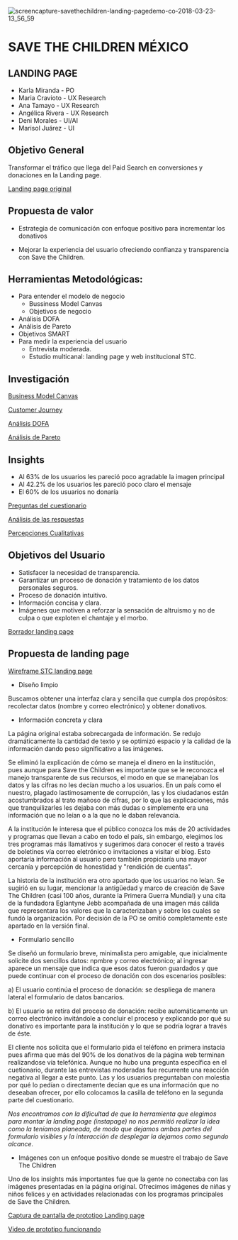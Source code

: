 ![screencapture-savethechildren-landing-pagedemo-co-2018-03-23-13_56_59](https://user-images.githubusercontent.com/32871457/38583250-0e0d2638-3cd8-11e8-9b4c-0e1231d7c591.png)

# SAVE THE CHILDREN MÉXICO
## LANDING PAGE

* Karla Miranda - PO 
* Maria Cravioto - UX Research
* Ana Tamayo - UX Research
* Angélica Rivera - UX Research
* Deni Morales  - UI/AI
* Marisol Juárez - UI


## Objetivo General

Transformar el tráfico que llega del Paid Search en conversiones y donaciones en la Landing page.

[Landing page original](https://github.com/Auryn8/save_the_children_mx/blob/master/assets/images/screencapture-apoyo-savethechildren-mx-defensores-de-la-ninez-t2-2018-03-14-15_59_59%20(1).png)

## Propuesta de valor

* Estrategia de comunicación con enfoque positivo para incrementar los donativos

* Mejorar la experiencia del usuario ofreciendo confianza y transparencia con Save the Children.


## Herramientas Metodológicas:

* Para entender el modelo de negocio
    * Bussiness Model Canvas
    * Objetivos de negocio
* Análisis DOFA
* Análisis de Pareto
* Objetivos SMART
* Para medir la experiencia del usuario
    * Entrevista moderada.
    * Estudio multicanal: landing page y web institucional STC.
    

## Investigación

[Business Model Canvas](https://github.com/Auryn8/save_the_children_mx/blob/master/assets/images/business_model_canvas_stc.png)

[Customer Journey](https://github.com/Auryn8/save_the_children_mx/blob/master/assets/images/customer_journey_stc.png)

[Análisis DOFA](https://github.com/Auryn8/save_the_children_mx/blob/master/assets/images/dofa_analisis_stc.png)

[Análisis de Pareto](https://github.com/Auryn8/save_the_children_mx/blob/master/assets/images/pareto_analisis_stc.png)

    
## Insights

* Al 63% de los usuarios les pareció poco agradable la imagen principal 
* Al 42.2% de los usuarios les pareció poco claro el mensaje 
* El 60% de los usuarios no donaría 

[Preguntas del cuestionario](https://github.com/Auryn8/save_the_children_mx/blob/master/assets/images/preguntas_stc.png)

[Análisis de las respuestas](https://github.com/Auryn8/save_the_children_mx/blob/master/assets/images/insights_equipo_stc.png)

[Percepciones Cualitativas](https://github.com/Auryn8/save_the_children_mx/blob/master/assets/images/percepciones_cualitativas_stc.png)


## Objetivos del Usuario

* Satisfacer la necesidad de transparencia. 
* Garantizar un proceso de donación y tratamiento de los datos personales seguros. 
* Proceso de donación intuitivo. 
* Información concisa y clara.
* Imágenes que motiven a reforzar la sensación de altruismo y no de culpa o que exploten el chantaje y el morbo.

[Borrador landing page](https://github.com/Auryn8/save_the_children_mx/blob/master/assets/images/primer_borrador_stc.jpg)


## Propuesta de landing page

[Wireframe STC landing page](https://github.com/Auryn8/save_the_children_mx/blob/master/assets/images/wireframe_prop_stc.png)

* Diseño limpio 

Buscamos obtener una interfaz clara y sencilla que cumpla dos propósitos: recolectar datos (nombre y correo electrónico) y obtener donativos.

* Información concreta y clara

La página original estaba sobrecargada de información. Se redujo dramáticamente la cantidad de texto y se optimizó espacio y la calidad de la información dando peso significativo a las imágenes.

Se eliminó la explicación de cómo se maneja el dinero en la institución, pues aunque para Save the Children es importante que se le reconozca el manejo transparente de sus recursos, el modo en que se manejaban los datos y las cifras no les decían mucho a los usuarios. En un país como el nuestro, plagado lastimosamente de corrupción, las y los ciudadanos están acostumbrados al trato mañoso de cifras, por lo que las explicaciones, más que tranquilizarles les dejaba con más dudas o simplemente era una información que no leían o a la que no le daban relevancia.

A la institución le interesa que el público conozca los más de 20 actividades y programas que llevan a cabo en todo el país, sin embargo, elegimos los tres programas más llamativos y sugerimos dara conocer el resto a través de boletines vía correo eletrónico o invitaciones a visitar el blog. Esto aportaría información al usuario pero también propiciaría una mayor cercanía y percepción de honestidad y "rendición de cuentas".

La historia de la institución era otro apartado que los usuarios no leían. Se sugirió en su lugar, mencionar la antigüedad y marco de creación de Save The Children (casi 100 años, durante la Primera Guerra Mundial) y una cita de la fundadora Eglantyne Jebb acompañada de una imagen más cálida que representara los valores que la caracterizaban y sobre los cuales se fundó la organización. Por decisión de la PO se omitió completamente este apartado en la versión final.  

* Formulario sencillo 

Se diseñó un formulario breve, minimalista pero amigable, que inicialmente solicite dos sencillos datos: npmbre y correo electrónico; al ingresar aparece un mensaje que indica que esos datos fueron guardados y que puede continuar con el proceso de donación con dos escenarios posibles:

a) El usuario continúa el proceso de donación: se despliega de manera lateral el formulario de datos bancarios.
 
b) El usuario se retira del proceso de donación: recibe automáticamente un correo electrónico invitándole a concluir el proceso y explicando por qué su donativo es importante para la institución y lo que se podría lograr a través de éste.

El cliente nos solicita que el formulario pida el teléfono en primera instacia pues afirma que más del 90% de los donativos de la página web terminan realizandose vía telefónica. Aunque no hubo una pregunta específica en el cuetionario, durante las entrevistas moderadas fue recurrente una reacción negativa al llegar a este punto. Las y los usuarios preguntaban con molestia por qué lo pedían o directamente decían que es una información que no deseaban ofrecer, por ello colocamos la casilla de teléfono en la segunda parte del cuestionario.

*Nos encontramos con la dificultad de que la herramienta que elegimos para montar la landing page (instapage) no nos permitió realizar la idea como la teníamos planeada, de modo que dejamos ambas partes del formulario visibles y la interacción de desplegar la dejamos como segundo alcance.*


* Imágenes con un enfoque positivo donde se muestre el trabajo de Save The Children

Uno de los insights más importantes fue que la gente no conectaba con las imágenes presentadas en la página original.
Ofrecimos imágenes de niñas y niños felices y en actividades relacionadas con los programas principales de Save the Children.

[Captura de pantalla de prototipo Landing page](https://github.com/Auryn8/save_the_children_mx/blob/master/assets/images/screencapture-savethechildren-landing-pagedemo-co-2018-03-23-13_56_59.png)

[Video de prototipo funcionando](https://www.youtube.com/watch?v=dlk9e9zmMqs&feature=youtu.be)



